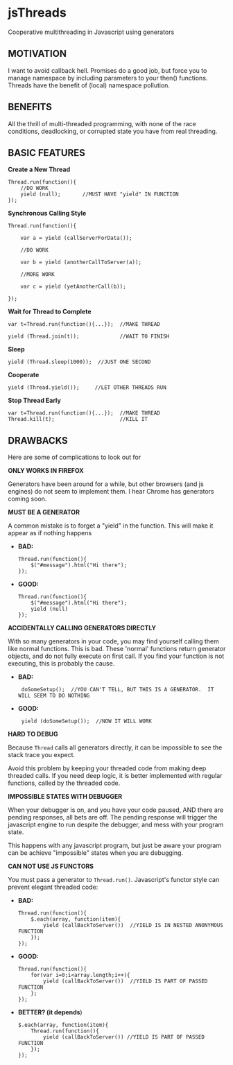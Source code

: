 jsThreads
=========

Cooperative multithreading in Javascript using generators


MOTIVATION
----------

I want to avoid callback hell.  Promises do a good job, but force you to manage
namespace by including parameters to your then() functions.  Threads have the
benefit of (local) namespace pollution.

BENEFITS
--------

All the thrill of multi-threaded programming, with none of the race conditions,
deadlocking, or corrupted state you have from real threading.





BASIC FEATURES
--------------

**Create a New Thread**

	Thread.run(function(){
		//DO WORK
		yield (null);		//MUST HAVE "yield" IN FUNCTION
	});


**Synchronous Calling Style**

	Thread.run(function(){

		var a = yield (callServerForData());

		//DO WORK

		var b = yield (anotherCallToServer(a));

		//MORE WORK

		var c = yield (yetAnotherCall(b));

	});

**Wait for Thread to Complete**

	var t=Thread.run(function(){...});	//MAKE THREAD

	yield (Thread.join(t));				//WAIT TO FINISH

**Sleep**

	yield (Thread.sleep(1000));  //JUST ONE SECOND

**Cooperate**

	yield (Thread.yield());		//LET OTHER THREADS RUN


**Stop Thread Early**

	var t=Thread.run(function(){...});	//MAKE THREAD
	Thread.kill(t);						//KILL IT


DRAWBACKS
---------

Here are some of complications to look out for


**ONLY WORKS IN FIREFOX**

Generators have been around for a while, but other browsers (and js engines) do
not seem to implement them.  I hear Chrome has generators coming soon.


**MUST BE A GENERATOR**

A common mistake is to forget a "yield" in the function.  This will make
it appear as if nothing happens

  - **BAD:**

        Thread.run(function(){
            $("#message").html("Hi there");
        });

  
  - **GOOD:**
   
        Thread.run(function(){
            $("#message").html("Hi there");
            yield (null)
        });

**ACCIDENTALLY CALLING GENERATORS DIRECTLY**

With so many generators in your code, you may find yourself calling them like
normal functions.  This is bad.  These 'normal' functions return generator objects,
and do not fully execute on first call.   If you find your function is not
executing, this is probably the cause.

 - **BAD:**

        doSomeSetup();  //YOU CAN'T TELL, BUT THIS IS A GENERATOR.  IT WILL SEEM TO DO NOTHING


 - **GOOD:**

        yield (doSomeSetup());  //NOW IT WILL WORK



**HARD TO DEBUG**

Because ```Thread``` calls all generators directly, it can be impossible to see the
stack trace you expect.

Avoid this problem by keeping your threaded code from making deep threaded calls.
If you need deep logic, it is better implemented with regular functions, called by
the threaded code.



**IMPOSSIBLE STATES WITH DEBUGGER**

When your debugger is on, and you have your code paused, AND there are pending
responses, all bets are off.  The pending response will trigger the javascript
engine to run despite the debugger, and mess with your program state.

This happens with any javascript program, but just be aware your program can be
achieve "impossible" states when you are debugging.



**CAN NOT USE JS FUNCTORS**

You must pass a generator to ```Thread.run()```.  Javascript's functor style can prevent
elegant threaded code:

  - **BAD:**

        Thread.run(function(){
            $.each(array, function(item){
                yield (callBackToServer())  //YIELD IS IN NESTED ANONYMOUS FUNCTION
            });
        });

  - **GOOD:**

        Thread.run(function(){
            for(var i=0;i<array.length;i++){
                yield (callBackToServer())	//YIELD IS PART OF PASSED FUNCTION
            };
        });

  - **BETTER? (it depends**)

        $.each(array, function(item){
            Thread.run(function(){
                yield (callBackToServer()) //YIELD IS PART OF PASSED FUNCTION
            });
        });




    
